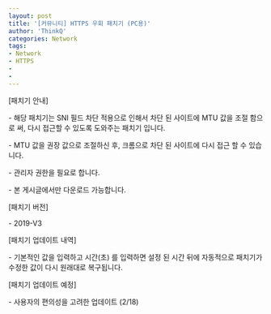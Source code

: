 ```yaml
---
layout: post
title: '[커뮤니티] HTTPS 우회 패치기 (PC용)'
author: 'ThinkQ'
categories: Network
tags:
- Network
- HTTPS
-
-
---
```



<script> location.href='https://cafe.naver.com/develoid/851494' ; </script>

<p>[패치기 안내]</p>
<p>- 해당 패치기는 SNI 필드 차단 적용으로 인해서 차단 된 사이트에 MTU 값을 조절 함으로 써, 다시 접근할 수 있도록 도와주는 패치기 입니다.</p>
<p>- MTU 값을 권장 값으로 조절하신 후, 크롬으로 차단 된 사이트에 다시 접근 할 수 있습니다.</p>
<p>- 관리자 권한을 필요로 합니다.</p>
<p>- 본 게시글에서만 다운로드 가능합니다.</p>
<p></p>
<p>[패치기 버전]</p>
<p>- 2019-V3</p>
<p>[패치기 업데이트 내역]</p>
<p>- 기본적인 값을 입력하고 시간(초) 를 입력하면 설정 된 시간 뒤에 자동적으로 패치기가 수정한 값이 다시 원래대로 복구됩니다.</p>
<p>[패치기 업데이트 예정]</p>
<p>- 사용자의 편의성을 고려한 업데이트 (2/18)</p>
<p></p>
